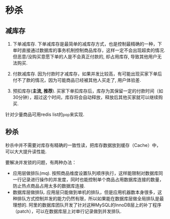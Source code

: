 # 秒杀
## 减库存
1. 下单减库存. 下单减库存是最简单的减库存方式，也是控制最精确的一种，下单时直接通过数据库的事务机制控制商品库存，这样一定不会出现超卖的情况. 但恶意/没购买意愿下单的人是不会真正付款的, 却占用库存, 导致其他用户无法购买.

1. 付款减库存. 因为付款时才减库存，如果并发比较高，有可能出现买家下单后付不了款的情况，因为可能商品已经被其他人买走了, 用户体验差.

1. 预扣库存(**主流, 推荐**). 买家下单扣库存后，库存为其保留一定的付款时间（如30分钟），超过这个时间，库存将会自动释放，释放后其他买家就可以继续购买.

针对少量商品可用redis list的`pop`来实现.

## 秒杀
秒杀中并不需要对库存有精确的一致性读，把库存数据放到缓存（Cache）中，可以大大提升读性能.

要解决并发锁的问题，有两种办法：
- 应用层做排队(mq). 按照商品维度设置队列顺序执行，这样能限制对数据库同一行记录进行操作的并发度，同时也能控制单个商品占用数据库连接的数量，防止热点商品占用太多的数据库连接.
- 数据库层做排队. 应用层只能做到单机的排队，但是应用机器数本身很多，这种排队方式控制并发的能力仍然有限，所以如果能在数据库层做全局排队是最理想的. 阿里的数据库团队开发了针对这种MySQL的InnoDB层上的补丁程序（patch），可以在数据库层上对单行记录做到并发排队.